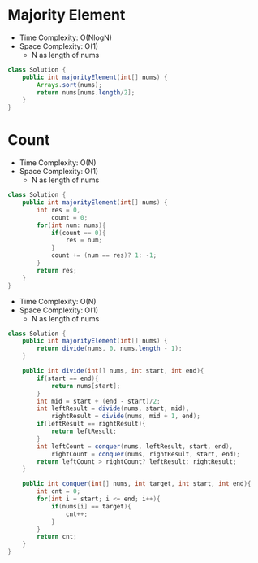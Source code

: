 # Majority Element

- Time Complexity: O(NlogN)
- Space Complexity: O(1)
  - N as length of nums

```java
class Solution {
    public int majorityElement(int[] nums) {
        Arrays.sort(nums);
        return nums[nums.length/2];
    }
}
```

# Count

- Time Complexity: O(N)
- Space Complexity: O(1)
  - N as length of nums

```java
class Solution {
    public int majorityElement(int[] nums) {
        int res = 0,
            count = 0;
        for(int num: nums){
            if(count == 0){
                res = num;
            }
            count += (num == res)? 1: -1;
        }
        return res;
    }
}
```

- Time Complexity: O(N)
- Space Complexity: O(1)
  - N as length of nums

```java
class Solution {
    public int majorityElement(int[] nums) {
        return divide(nums, 0, nums.length - 1);
    }

    public int divide(int[] nums, int start, int end){
        if(start == end){
            return nums[start];
        }
        int mid = start + (end - start)/2;
        int leftResult = divide(nums, start, mid),
            rightResult = divide(nums, mid + 1, end);
        if(leftResult == rightResult){
            return leftResult;
        }
        int leftCount = conquer(nums, leftResult, start, end),
            rightCount = conquer(nums, rightResult, start, end);
        return leftCount > rightCount? leftResult: rightResult;
    }

    public int conquer(int[] nums, int target, int start, int end){
        int cnt = 0;
        for(int i = start; i <= end; i++){
            if(nums[i] == target){
                cnt++;
            }
        }
        return cnt;
    }
}
```
